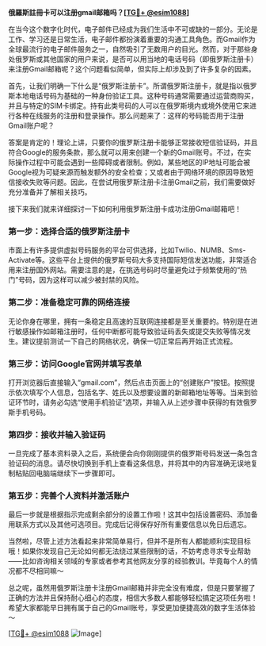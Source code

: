 **俄羅斯註冊卡可以注册gmail邮箱吗？[[TG💪+ @esim1088](https://t.me/s/esim1088)]**

在当今这个数字化时代，电子邮件已经成为我们生活中不可或缺的一部分。无论是工作、学习还是日常生活，电子邮件都扮演着重要的沟通工具角色。而Gmail作为全球最流行的电子邮件服务之一，自然吸引了无数用户的目光。然而，对于那些身处俄罗斯或其他国家的用户来说，是否可以用当地的电话号码（即俄罗斯注册卡）来注册Gmail邮箱呢？这个问题看似简单，但实际上却涉及到了许多复杂的因素。

首先，让我们明确一下什么是“俄罗斯注册卡”。所谓俄罗斯注册卡，就是指以俄罗斯本地电话号码为基础的一种身份验证工具。这种号码通常需要通过运营商购买，并且与特定的SIM卡绑定。持有此类号码的人可以在俄罗斯境内或境外使用它来进行各种在线服务的注册和登录操作。那么问题来了：这样的号码能否用于注册Gmail账户呢？

答案是肯定的！理论上讲，只要你的俄罗斯注册卡能够正常接收短信验证码，并且符合Google的服务条款，那么就可以用来创建一个新的Gmail账号。不过，在实际操作过程中可能会遇到一些障碍或者限制。例如，某些地区的IP地址可能会被Google视为可疑来源而触发额外的安全检查；又或者由于网络环境的原因导致短信接收失败等问题。因此，在尝试用俄罗斯注册卡注册Gmail之前，我们需要做好充分准备并了解相关技巧。

接下来我们就来详细探讨一下如何利用俄罗斯注册卡成功注册Gmail邮箱吧！

### 第一步：选择合适的俄罗斯注册卡
市面上有许多提供虚拟号码服务的平台可供选择，比如Twilio、NUMB、Sms-Activate等。这些平台上提供的俄罗斯号码大多支持国际短信发送功能，非常适合用来注册国外网站。需要注意的是，在挑选号码时尽量避免过于频繁使用的“热门”号码，因为这样可以减少被封禁的风险。

### 第二步：准备稳定可靠的网络连接
无论你身在哪里，拥有一条稳定且高速的互联网连接都是至关重要的。特别是在进行敏感操作如邮箱注册时，任何中断都可能导致验证码丢失或提交失败等情况发生。建议提前测试一下自己的网络状况，确保一切正常后再开始正式流程。

### 第三步：访问Google官网并填写表单
打开浏览器后直接输入“gmail.com”，然后点击页面上的“创建账户”按钮。按照提示依次填写个人信息，包括名字、姓氏以及想要设置的新邮箱地址等等。当来到验证环节时，请务必勾选“使用手机验证”选项，并输入从上述步骤中获得的有效俄罗斯手机号码。

### 第四步：接收并输入验证码
一旦完成了基本资料录入之后，系统便会向你刚刚提供的俄罗斯号码发送一条包含验证码的消息。请尽快切换到手机上查看这条信息，并将其中的内容准确无误地复制粘贴回电脑端继续下一步骤即可。

### 第五步：完善个人资料并激活账户
最后一步就是根据指示完成剩余部分的设置工作啦！这其中包括设置密码、添加备用联系方式以及其他可选项目。完成后记得保存好所有重要信息以免日后遗忘。

当然啦，尽管上述方法看起来非常简单易行，但并不是所有人都能顺利实现目标哦！如果你发现自己无论如何都无法绕过某些限制的话，不妨考虑寻求专业帮助——比如咨询相关领域的专家或者参考其他网友分享的经验教训。毕竟每个人的情况都不尽相同嘛～

总之呢，虽然用俄罗斯注册卡注册Gmail邮箱并非完全没有难度，但是只要掌握了正确的方法并且保持耐心细心的态度，相信大多数人都能够轻松搞定这项任务啦！希望大家都能早日拥有属于自己的Gmail账号，享受更加便捷高效的数字生活体验～  

[[TG💪+ @esim1088](https://t.me/s/esim1088) ![Image](https://i.postimg.cc/4NQfJmqS/Snipaste-2025-05-13-00-14-12.png)]